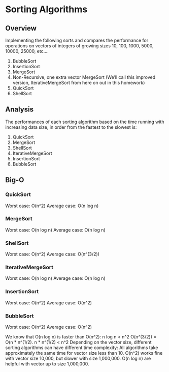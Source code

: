 # Sorting Algorithms

## Overview
Implementing the following sorts and compares the performance for operations on vectors of integers of growing sizes 10, 100, 1000, 5000, 10000, 25000, etc....

1. BubbleSort
2. InsertionSort
3. MergeSort
4. Non-Recursive, one extra vector MergeSort (We’ll call this improved version, IterativeMergeSort from here on out in this homework)
5. QuickSort
6. ShellSort

## Analysis
The performances of each sorting algorithm based on the time running with increasing data size, in order from the fastest to the slowest is:
1.	QuickSort
2.	MergeSort
3.	ShellSort
4.	IterativeMergeSort
5.	InsertionSort
6.	BubbleSort

## Big-O 
### QuickSort
Worst case: O(n^2)
Average case: O(n log n)
### MergeSort
Worst case: O(n log n)
Average case: O(n log n)
### ShellSort
Worst case: O(n^2)
Average case: O(n^(3/2))
### IterativeMergeSort
Worst case: O(n log n)
Average case: O(n log n)
### InsertionSort
Worst case: O(n^2)
Average case: O(n^2)
### BubbleSort
Worst case: O(n^2)
Average case: O(n^2)

We know that O(n log n) is faster than O(n^2): n log n < n^2
O(n^(3/2)) = O(n * n^(1/2). n * n^(1/2) < n^2
Depending on the vector size, different sorting algorithms can have different time complexity:
All algorithms take approximately the same time for vector size less than 10. 
O(n^2) works fine with vector size 10,000, but slower with size 1,000,000. 
O(n log n) are helpful with vector up to size 1,000,000.  
